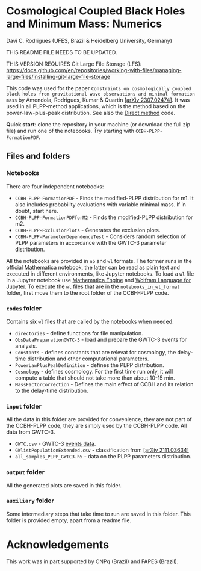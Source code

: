 # Cosmological Coupled Black Holes and Minimum Mass: Numerics

Davi C. Rodrigues (UFES, Brazil & Heidelberg University, Germany)

THIS README FILE NEEDS TO BE UPDATED.

THIS VERSION REQUIRES Git Large File Storage (LFS): https://docs.github.com/en/repositories/working-with-files/managing-large-files/installing-git-large-file-storage

This code was used for the paper `Constraints on cosmologically coupled black holes from gravitational wave observations and minimal formation mass` by Amendola, Rodrigues, Kumar & Quartin [[arXiv 2307.02474]](https://arxiv.org/abs/2307.02474). It was used in all PLPP-method applications, which is the method based on the power-law-plus-peak distribution.  See also the [Direct method](https://github.com/itpamendola/CCBH-direct) code.

**Quick start**: clone the repository in your machine (or download the full zip file) and run one of the notebooks. Try starting with `CCBH-PLPP-FormationPDF`.  


## Files and folders


### Notebooks
There are four independent notebooks:
* `CCBH-PLPP-FormationPDF` - Finds the modified-PLPP distribution for m1. It also includes probability evaluations with variable minimal mass. If in doubt, start here.
* `CCBH-PLPP-FormationPDFforM2` - Finds the modified-PLPP distribution for m2.
* `CCBH-PLPP-ExclusionPlots` - Generates the exclusion plots.
* `CCBH-PLPP-ParameterDependenceTest` - Considers random selection of PLPP parameters in accordance with the GWTC-3 parameter distribution. 

All the notebooks are provided in `nb` and `wl` formats. The former runs in the official Mathematica notebook, the latter can be read as plain text and executed in different environments, like Jupyter notebooks. To load a `wl` file in a Jupyter notebook use [Mathematica Engine](https://www.wolfram.com/engine/) and [Wolfram Language for Jupyter](https://github.com/WolframResearch/WolframLanguageForJupyter). To execute the `wl` files that are in the `notebooks_in_wl_format` folder, first move them to the root folder of the CCBH-PLPP code.

### `codes` folder
Contains six `wl` files that are called by the notebooks when needed:
* `directories` - define functions for file manipulation.
* `ObsDataPreparationGWTC-3` - load and prepare the GWTC-3 events for analysis.
* `Constants` - defines constants that are relevat for cosmology, the delay-time distribution and other computational parameters.
* `PowerLawPlusPeakDefinition` - defines the PLPP distribution.
* `Cosmology` - defines cosmology. For the first time run only, it will compute a table that should not take more than about 10-15 min. 
* `MassFactorCorrection` - Defines the main effect of CCBH and its relation to the delay-time distribution.

### `input` folder
All the data in this folder are provided for convenience, they are not part of the CCBH-PLPP code, they are simply used by the CCBH-PLPP code. All data from GWTC-3.

* `GWTC.csv` -  GWTC-3 [events data](https://www.gw-openscience.org/eventapi/html/GWTC/).
* `GWlistPopulationExtended.csv` - classification from [[arXiv 2111.03634]](https://arxiv.org/abs/2111.03634)
* `all_samples_PLPP_GWTC3.h5` - data on the PLPP parameters distribution.

### `output` folder
All the generated plots are saved in this folder. 

### `auxiliary` folder
Some intermediary steps that take time to run are saved in this folder. This folder is provided empty, apart from a readme file.

 # Acknowledgements

This work was in part supported by CNPq (Brazil) and FAPES (Brazil).

